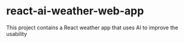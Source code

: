 # react-ai-weather-web-app
This project contains a React weather app that uses AI to improve the usability

